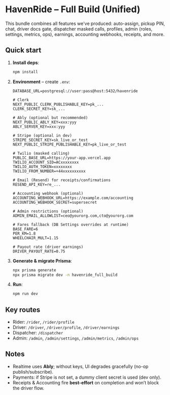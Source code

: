 # HavenRide – Full Build (Unified)

This bundle combines all features we've produced: auto-assign, pickup PIN, chat, driver docs gate, dispatcher masked calls, profiles, admin (roles, settings, metrics, ops), earnings, accounting webhooks, receipts, and more.

## Quick start
1. **Install deps**:
   ```bash
   npm install
   ```
2. **Environment** – create `.env`:
   ```env
   DATABASE_URL=postgresql://user:pass@host:5432/havenride

   # Clerk
   NEXT_PUBLIC_CLERK_PUBLISHABLE_KEY=pk_...
   CLERK_SECRET_KEY=sk_...

   # Ably (optional but recommended)
   NEXT_PUBLIC_ABLY_KEY=xxx:yyy
   ABLY_SERVER_KEY=xxx:yyy

   # Stripe (optional in dev)
   STRIPE_SECRET_KEY=sk_live_or_test
   NEXT_PUBLIC_STRIPE_PUBLISHABLE_KEY=pk_live_or_test

   # Twilio (masked calling)
   PUBLIC_BASE_URL=https://your-app.vercel.app
   TWILIO_ACCOUNT_SID=ACxxxxxxxx
   TWILIO_AUTH_TOKEN=xxxxxxxx
   TWILIO_FROM_NUMBER=+44xxxxxxxxxx

   # Email (Resend) for receipts/confirmations
   RESEND_API_KEY=re_...

   # Accounting webhook (optional)
   ACCOUNTING_WEBHOOK_URL=https://example.com/accounting
   ACCOUNTING_WEBHOOK_SECRET=supersecret

   # Admin restrictions (optional)
   ADMIN_EMAIL_ALLOWLIST=ceo@yourorg.com,cto@yourorg.com

   # Fares fallback (DB Settings overrides at runtime)
   BASE_FARE=6
   PER_KM=1.8
   WHEELCHAIR_MULT=1.15

   # Payout rate (driver earnings)
   DRIVER_PAYOUT_RATE=0.75
   ```
3. **Generate & migrate Prisma**:
   ```bash
   npx prisma generate
   npx prisma migrate dev -n havenride_full_build
   ```
4. **Run**:
   ```bash
   npm run dev
   ```

## Key routes
- Rider: `/rider`, `/rider/profile`
- Driver: `/driver`, `/driver/profile`, `/driver/earnings`
- Dispatcher: `/dispatcher`
- Admin: `/admin`, `/admin/settings`, `/admin/metrics`, `/admin/ops`

## Notes
- Realtime uses **Ably**; without keys, UI degrades gracefully (no-op publish/subscribe).
- Payments: if Stripe is not set, a dummy client secret is used (dev only).
- Receipts & Accounting fire **best-effort** on completion and won’t block the driver flow.
